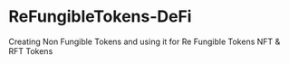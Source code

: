 # ReFungibleTokens-DeFi
Creating Non Fungible Tokens and using it for Re Fungible Tokens NFT &amp; RFT Tokens

